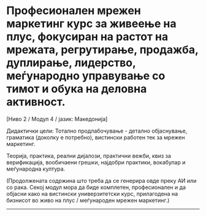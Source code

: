 # Професионален мрежен маркетинг курс за живеење на плус, фокусиран на растот на мрежата, регрутирање, продажба, дуплирање, лидерство, меѓународно управување со тимот и обука на деловна активност.


[Ниво 2 / Модул 4 / јазик: Македонија]

Дидактички цели: Тотално продлабочување - детално објаснување, граматика (доколку е потребно), вистински работен тек за мрежен маркетинг.

Теорија, практика, реални дијалози, практични вежби, квиз за верификација, вообичаени грешки, најдобри практики, вокабулар и меѓународна култура.


(Продолжената содржина што треба да се генерира овде преку АИ или со рака. Секој модул мора да биде комплетен, професионален и да објасни како на вистински универзитетски курс, прилагодена на бизнисот во живо на плус / меѓународен мрежен маркетинг.)

---